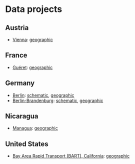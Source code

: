 # Data projects

## Austria
* [Vienna](https://github.com/OpenMetroMapsData/vienna):
  [geographic](https://raw.githubusercontent.com/OpenMetroMapsData/vienna/master/geographic.xml)

## France
* [Guéret](https://github.com/OpenMetroMapsData/gueret):
  [geographic](https://raw.githubusercontent.com/OpenMetroMapsData/gueret/master/geographic.xml)

## Germany
* [Berlin](https://github.com/OpenMetroMapsData/berlin):
  [schematic](https://raw.githubusercontent.com/OpenMetroMapsData/berlin/master/schematic.xml),
  [geographic](https://raw.githubusercontent.com/OpenMetroMapsData/berlin/master/geographic.xml)
* [Berlin-Brandenburg](https://github.com/OpenMetroMapsData/vbb-regio):
  [schematic](https://raw.githubusercontent.com/OpenMetroMapsData/vbb-regio/master/schematic.xml),
  [geographic](https://raw.githubusercontent.com/OpenMetroMapsData/vbb-regio/master/geographic.xml)

## Nicaragua
* [Managua](https://github.com/OpenMetroMapsData/managua):
  [geographic](https://raw.githubusercontent.com/OpenMetroMapsData/managua/master/geographic.xml)

## United States
* [Bay Area Rapid Transport (BART), California](https://github.com/OpenMetroMapsData/bart):
  [geographic](https://raw.githubusercontent.com/OpenMetroMapsData/bart/master/geographic.xml)
